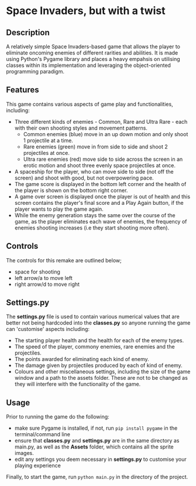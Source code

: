 # Space Invaders, but with a twist

## Description
A relatively simple Space Invaders-based game that allows the player to eliminate oncoming enemies
of different rarities and abilities. It is made using Python's Pygame library and places a heavy 
empahsis on utilising classes within its implementation and leveraging the object-oriented programming paradigm.

## Features
This game contains various aspects of game play and functionalities, including:
- Three different kinds of enemies - Common, Rare and Ultra Rare - each with their own shooting styles
and movement patterns. 
    - Common enemies (blue) move in an up down motion and only shoot 1 projectile at a time. 
    - Rare enemies (green) move in from side to side and shoot 2 projectiles at once. 
    - Ultra rare enemies (red) move side to side across the screen in an erotic motion and shoot three
    evenly space projectiles at once.
- A spaceship for the player, who can move side to side (not off the screen) and shoot with good, but not overpowering pace.
- The game score is displayed in the bottom left corner and the health of the player is shown on the bottom right corner.
- A game over screen is displayed once the player is out of health and this screen contains the player's final score and a Play Again button, if the player wants to play the game again.
- While the enemy generation stays the same over the course of the game, as the player eliminates each wave of enemies, the frequency of enemies shooting increases (i.e they start shooting more often).

## Controls
The controls for this remake are outlined below;
- space for shooting
- left arrow/a to move left
- right arrow/d to move right

## Settings.py
The **settings.py** file is used to contain various numerical values that are better not being hardcoded into the **classes.py** so anyone running the game can 'customise' aspects including:
- The starting player health and the health for each of the enemy types.
- The speed of the player, commony enemies, rare enemies and the projectiles.
- The points awarded for eliminating each kind of enemy.
- The damage given by projectiles produced by each of kind of enemy.
- Colours and other miscellaneous settings, including the size of the game window and a path to the assets folder. These are not to be changed as they will interfere with the functionality of the game.

## Usage
Prior to running the game do the following:
- make sure Pygame is installed, if not, run ```pip install pygame``` in the terminal/command line
- ensure that **classes.py** and **settings.py** are in the same directory as main.py, as well as the **Assets** folder, which contains all the sprite images.
- edit any settings you deem necessary in **settings.py** to customise your playing experience 

Finally, to start the game, run ```python main.py``` in the directory of the project.

